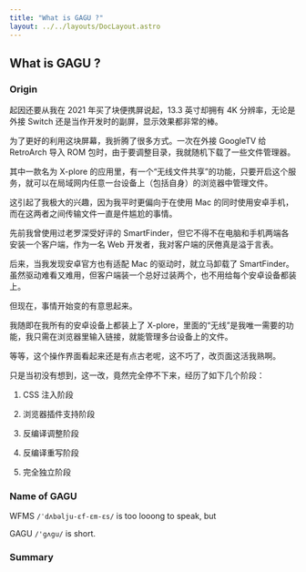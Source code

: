 ```yaml
---
title: "What is GAGU ?"
layout: ../../layouts/DocLayout.astro
---
```


## What is GAGU ?

### Origin

起因还要从我在 2021 年买了块便携屏说起，13.3 英寸却拥有 4K 分辨率，无论是外接 Switch 还是当作开发时的副屏，显示效果都非常的棒。

为了更好的利用这块屏幕，我折腾了很多方式。一次在外接 GoogleTV 给 RetroArch 导入 ROM 包时，由于要调整目录，我就随机下载了一些文件管理器。

其中一款名为 X-plore 的应用里，有一个“无线文件共享”的功能，只要开启这个服务，就可以在局域网内任意一台设备上（包括自身）的浏览器中管理文件。

这引起了我极大的兴趣，因为我平时更偏向于在使用 Mac 的同时使用安卓手机，而在这两者之间传输文件一直是件尴尬的事情。

先前我曾使用过老罗深受好评的 SmartFinder，但它不得不在电脑和手机两端各安装一个客户端，作为一名 Web 开发者，我对客户端的厌倦真是溢于言表。

后来，当我发现安卓官方也有适配 Mac 的驱动时，就立马卸载了 SmartFinder。虽然驱动难看又难用，但客户端装一个总好过装两个，也不用给每个安卓设备都装上。

但现在，事情开始变的有意思起来。

我随即在我所有的安卓设备上都装上了 X-plore，里面的“无线”是我唯一需要的功能，我只需在浏览器里输入链接，就能管理多台设备上的文件。

等等，这个操作界面看起来还是有点古老呢，这不巧了，改页面这活我熟啊。

只是当初没有想到，这一改，竟然完全停不下来，经历了如下几个阶段：

1. CSS 注入阶段

2. 浏览器插件支持阶段

3. 反编译调整阶段

4. 反编译重写阶段

5. 完全独立阶段


### Name of GAGU

WFMS `/ˈdʌbəlju-ɛf-ɛm-ɛs/` is too looong to speak, but

GAGU `/'gʌgu/` is short.

### Summary

